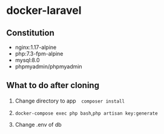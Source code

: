 # docker-laravel

## Constitution
* nginx:1.17-alpine
* php:7.3-fpm-alpine
* mysql:8.0
* phpmyadmin/phpmyadmin

## What to do after cloning
1. Change directory to app　`composer install` 

2. `docker-compose exec php bash`,`php artisan key:generate`

3. Change .env of db
